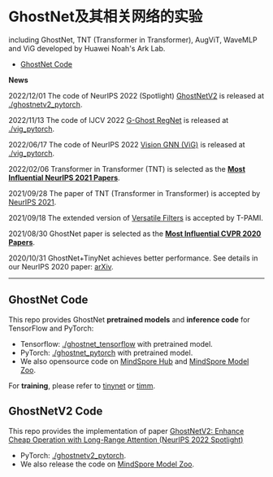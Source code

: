 # GhostNet及其相关网络的实验
including GhostNet, TNT (Transformer in Transformer), AugViT, WaveMLP and ViG developed by Huawei Noah's Ark Lab.
- [GhostNet Code](#ghostnet-code)


**News**

2022/12/01 The code of NeurIPS 2022 (Spotlight) [GhostNetV2](https://arxiv.org/abs/2211.12905) is released at [./ghostnetv2_pytorch](https://github.com/huawei-noah/Efficient-AI-Backbones/tree/master/ghostnetv2_pytorch).

2022/11/13 The code of IJCV 2022 [G-Ghost RegNet](https://arxiv.org/abs/2201.03297) is released at [./vig_pytorch](https://github.com/huawei-noah/Efficient-AI-Backbones/tree/master/g_ghost_pytorch). 

2022/06/17 The code of NeurIPS 2022 [Vision GNN (ViG)](https://arxiv.org/abs/2206.00272) is released at [./vig_pytorch](https://github.com/huawei-noah/Efficient-AI-Backbones/tree/master/vig_pytorch). 

2022/02/06 Transformer in Transformer (TNT) is selected as the **[Most Influential NeurIPS 2021 Papers](https://www.paperdigest.org/2022/02/most-influential-nips-papers-2022-02/)**.

2021/09/28 The paper of TNT (Transformer in Transformer) is accepted by [NeurIPS 2021](https://arxiv.org/abs/2103.00112).

2021/09/18 The extended version of [Versatile Filters](https://github.com/huawei-noah/Efficient-AI-Backbones/tree/master/versatile_filters) is accepted by T-PAMI.

2021/08/30 GhostNet paper is selected as the **[Most Influential CVPR 2020 Papers](https://www.paperdigest.org/2021/08/most-influential-cvpr-papers-2021-08/)**.

2020/10/31 GhostNet+TinyNet achieves better performance. See details in our NeurIPS 2020 paper: [arXiv](https://arxiv.org/abs/2010.14819).

---

## GhostNet Code

This repo provides GhostNet **pretrained models** and **inference code** for TensorFlow and PyTorch:
- Tensorflow: [./ghostnet_tensorflow](https://github.com/huawei-noah/CV-backbones/tree/master/ghostnet_tensorflow) with pretrained model.
- PyTorch: [./ghostnet_pytorch](https://github.com/huawei-noah/CV-backbones/tree/master/ghostnet_pytorch) with pretrained model.
- We also opensource code on [MindSpore Hub](https://www.mindspore.cn/resources/hub) and [MindSpore Model Zoo](https://gitee.com/mindspore/models/tree/master/research/cv).

For **training**, please refer to [tinynet](https://gitee.com/mindspore/models/tree/master/research/cv/tinynet) or [timm](https://rwightman.github.io/pytorch-image-models/training_hparam_examples/#mobilenetv3-large-100-75766-top-1-92542-top-5).


## GhostNetV2 Code

This repo provides the implementation of paper [GhostNetV2: Enhance Cheap Operation with Long-Range Attention (NeurIPS 2022 Spotlight)](https://arxiv.org/abs/2211.12905)
- PyTorch: [./ghostnetv2_pytorch](https://github.com/huawei-noah/Efficient-AI-Backbones/tree/master/ghostnetv2_pytorch).
- We also release the code on [MindSpore Model Zoo](https://gitee.com/mindspore/models/tree/master/research/cv/ghostnetv2).
